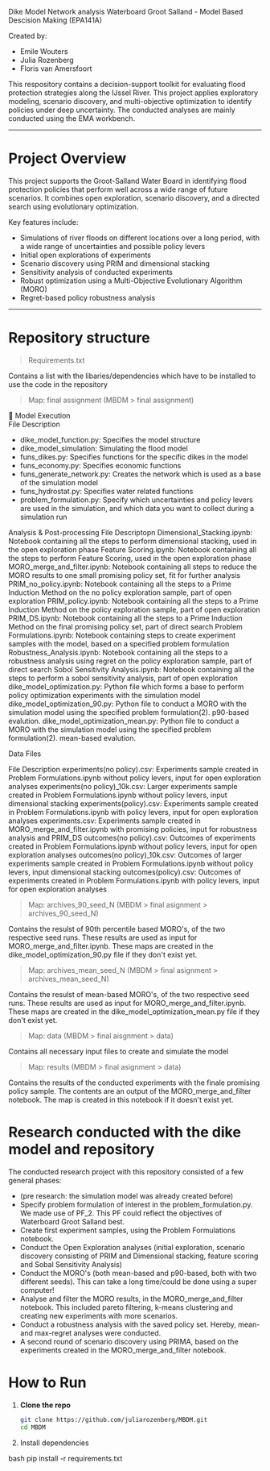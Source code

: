 Dike Model Network analysis Waterboard Groot Salland - Model Based Descision Making (EPA141A)

Created by:
- Emile Wouters
- Julia Rozenberg
- Floris van Amersfoort


This respository contains a decision-support toolkit for evaluating flood protection strategies along the IJssel River. This project applies exploratory modeling, scenario discovery, and multi-objective optimization to identify policies under deep uncertainty. The conducted analyses are mainly conducted using the EMA workbench. 

---

# Project Overview

This project supports the Groot-Salland Water Board in identifying flood protection policies that perform well across a wide range of future scenarios. It combines open exploration, scenario discovery, and a directed search using evolutionary optimization.

Key features include:

- Simulations of river floods on different locations over a long period, with a wide range of uncertainties and possible policy levers
- Initial open explorations of experiments
- Scenario discovery using PRIM and dimensional stacking
- Sensitivity analysis of conducted experiments
- Robust optimization using a Multi-Objective Evolutionary Algorithm (MORO)
- Regret-based policy robustness analysis

---

# Repository structure

> Requirements.txt

Contains a list with the libaries/dependencies which have to be installed to use the code in the repository


> Map: final assignment (MBDM > final assignment)

🔧 Model Execution                  
   File	                     Description
- dike_model_function.py:   Specifies the model structure
- dike_model_simulation:    Simulating the flood model
- funs_dikes.py:     Specifies functions for the specific dikes in the model
- funs_economy.py:     Specifies economic functions
- funs_generate_network.py:    Creates the network which is used as a base of the simulation model
- funs_hydrostat.py:     Specifies water related functions
- problem_formulation.py:    Specify which uncertainties and policy levers are used in the simulation, and which data you want to collect during a simulation run

Analysis & Post-processing
File	                            Descriptopn
Dimensional_Stacking.ipynb:        Notebook containing all the steps to perform dimensional stacking, used in the open exploration phase
Feature Scoring.ipynb:             Notebook containing all the steps to perform Feature Scoring, used in the open exploration phase
MORO_merge_and_filter.ipynb:       Notebook containing all steps to reduce the MORO results to one small promising policy set, fit for further analysis
PRIM_no_policy.ipynb:              Notebook containing all the steps to a Prime Induction Method on the no policy exploration sample, part of open exploration
PRIM_policy.ipynb:                 Notebook containing all the steps to a Prime Induction Method on the policy exploration sample, part of open exploration
PRIM_DS.ipynb:                     Notebook containing all the steps to a Prime Induction Method on the final promising policy set, part of direct search
Problem Formulations.ipynb:        Notebook containing steps to create experiment samples with the model, based on a specified problem formulation
Robustness_Analysis.ipynb:         Notebook containing all the steps to a robustness analysis using regret on the policy exploration sample, part of direct search
Sobol Sensitivity Analysis.ipynb:  Notebook containing all the steps to perform a sobol sensitivity analysis, part of open exploration
dike_model_optimization.py:        Python file which forms a base to perform policy optimization experiments with the simulation model 
dike_model_optimization_90.py:     Python file to conduct a MORO with the simulation model using the specified problem formulation(2). p90-based evalution. 
dike_model_optimization_mean.py:     Python file to conduct a MORO with the simulation model using the specified problem formulation(2). mean-based evalution. 



Data Files

File                              Description
experiments(no policy).csv:        Experiments sample created in Problem Formulations.ipynb without policy levers, input for open exploration analyses
experiments(no policy)_10k.csv:    Larger experiments sample created in Problem Formulations.ipynb without policy levers, input dimensional stacking
experiments(policy).csv:           Experiments sample created in Problem Formulations.ipynb with policy levers, input for open exploration analyses
experiments.csv:                   Experiments sample created in MORO_merge_and_filter.ipynb with promising policies, input for robustness analysis and PRIM_DS
outcomes(no policy).csv:           Outcomes of experiments created in Problem Formulations.ipynb without policy levers, input for open exploration analyses
outcomes(no policy)_10k.csv:       Outcomes of larger experiments sample created in Problem Formulations.ipynb without policy levers, input dimensional stacking
outcomes(policy).csv:              Outcomes of experiments created in Problem Formulations.ipynb with policy levers, input for open exploration analyses

> Map: archives_90_seed_N (MBDM > final asignment > archives_90_seed_N)

Contains the resulst of 90th percentile based MORO's, of the two respective seed runs. These results are used as input for MORO_merge_and_filter.ipynb. These maps are created in the dike_model_optimization_90.py file if they don't exist yet.


> Map: archives_mean_seed_N (MBDM > final asignment > archives_mean_seed_N)

Contains the resulst of mean-based MORO's, of the two respective seed runs. These results are used as input for MORO_merge_and_filter.ipynb. These maps are created in the dike_model_optimization_mean.py file if they don't exist yet.


> Map: data (MBDM > final aisgnment > data)

Contains all necessary input files to create and simulate the model


> Map: results (MBDM > final asignment > data)

Contains the results of the conducted experiments with the finale promising policy sample. The contents are an output of the MORO_merge_and_filter notebook. The map is created in this notebook if it doesn't exist yet. 


# Research conducted with the dike model and repository

The conducted research project with this repository consisted of a few general phases:
- (pre research: the simulation model was already created before)
- Specify problem formulation of interest in the problem_formulation.py. We made use of PF_2. This PF could reflect the objectives of Waterboard Groot Salland best.
- Create first experiment samples, using the Problem Formulations notebook.
- Conduct the Open Exploration analyses (initial exploration, scenario discovery consisting of PRIM and Dimensional stacking, feature scoring and Sobal Sensitivity Analysis)
- Conduct the MORO's (both mean-based and p90-based, both with two different seeds). This can take a long time/could be done using a super computer!
- Analyse and filter the MORO results, in the MORO_merge_and_filter notebook. This included pareto filtering, k-means clustering and creating new experiments with more scenarios.
- Conduct a robustness analysis with the saved policy set. Hereby, mean- and max-regret analyses were conducted.
- A second round of scenario discovery using PRIMA, based on the experiments created in the MORO_merge_and_filter notebook.




# How to Run

1. **Clone the repo**
   ```bash
   git clone https://github.com/juliarozenberg/MBDM.git
   cd MBDM

2. Install dependencies

bash
pip install -r requirements.txt



